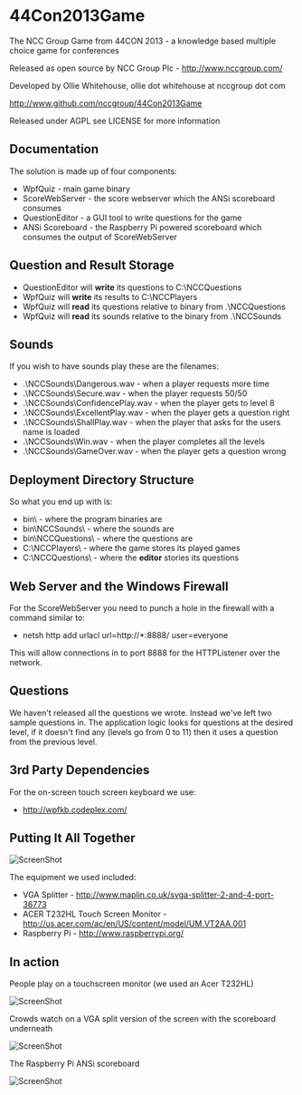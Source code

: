 44Con2013Game
=============

The NCC Group Game from 44CON 2013 - a knowledge based multiple choice game for conferences

Released as open source by NCC Group Plc - http://www.nccgroup.com/

Developed by Ollie Whitehouse, ollie dot whitehouse at nccgroup dot com

http://www.github.com/nccgroup/44Con2013Game

Released under AGPL see LICENSE for more information

Documentation
-------------

The solution is made up of four components:
* WpfQuiz - main game binary
* ScoreWebServer - the score webserver which the ANSi scoreboard consumes 
* QuestionEditor - a GUI tool to write questions for the game
* ANSi Scoreboard - the Raspberry Pi powered scoreboard which consumes the output of ScoreWebServer

Question and Result Storage
-------------
* QuestionEditor will **write** its questions to C:\NCCQuestions
* WpfQuiz will **write** its results to C:\NCCPlayers
* WpfQuiz will **read** its questions relative to binary from .\NCCQuestions
* WpfQuiz will **read** its sounds relative to the binary from .\NCCSounds

Sounds
-------------
If you wish to have sounds play these are the filenames:
* .\\NCCSounds\\Dangerous.wav - when a player requests more time
* .\\NCCSounds\\Secure.wav - when the player requests 50/50
* .\\NCCSounds\\ConfidencePlay.wav - when the player gets to level 8
* .\\NCCSounds\\ExcellentPlay.wav - when the player gets a question right
* .\\NCCSounds\\ShallPlay.wav - when the player that asks for the users name is loaded
* .\\NCCSounds\\Win.wav - when the player completes all the levels
* .\\NCCSounds\\GameOver.wav - when the player gets a question wrong

Deployment Directory Structure 
-------------
So what you end up with is:
* bin\\ - where the program binaries are
* bin\\NCCSounds\\ - where the sounds are
* bin\\NCCQuestions\\ - where the questions are
* C:\\NCCPlayers\\ - where the game stores its played games
* C:\\NCCQuestions\\ - where the **editor** stories its questions

Web Server and the Windows Firewall
-------------
For the ScoreWebServer you need to punch a hole in the firewall with a command similar to:
* netsh http add urlacl url=http://*:8888/ user=everyone

This will allow connections in to port 8888 for the HTTPListener over the network.

Questions
-------------
We haven't released all the questions we wrote. Instead we've left two sample questions in. The application logic looks for questions at the desired level, if it doesn't find any (levels go from 0 to 11) then it uses a question from the previous level.

3rd Party Dependencies
-------------
For the on-screen touch screen keyboard we use:
* http://wpfkb.codeplex.com/

Putting It All Together
-------------
![ScreenShot](https://raw.github.com/nccgroup/44Con2013Game/master/design/design.png)

The equipment we used included:
* VGA Splitter - http://www.maplin.co.uk/svga-splitter-2-and-4-port-36773
* ACER T232HL Touch Screen Monitor - http://us.acer.com/ac/en/US/content/model/UM.VT2AA.001
* Raspberry Pi - http://www.raspberrypi.org/

In action
-------------
People play on a touchscreen monitor (we used an Acer T232HL)

![ScreenShot](https://raw.github.com/nccgroup/44Con2013Game/master/photos/playing.jpg)

Crowds watch on a VGA split version of the screen with the scoreboard underneath

![ScreenShot](https://raw.github.com/nccgroup/44Con2013Game/master/photos/watching.jpg)

The Raspberry Pi ANSi scoreboard

![ScreenShot](https://raw.github.com/nccgroup/44Con2013Game/master/photos/scoreboard.jpg)

